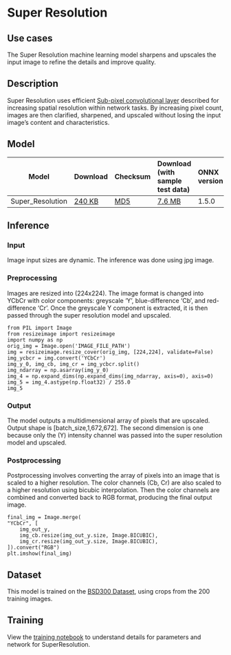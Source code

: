 # Super Resolution

## Use cases
The Super Resolution machine learning model sharpens and upscales the input image to refine the details and improve quality.

## Description
Super Resolution uses efficient  [Sub-pixel convolutional layer](https://arxiv.org/abs/1609.05158) described for increasing spatial resolution within network tasks. By increasing pixel count, images are then clarified, sharpened, and upscaled without losing the input image’s content and characteristics. 

## Model

 |Model      |Download  |Checksum|Download (with sample test data)| ONNX version | Opset Version
|-------------|:--------------|:--------------|:--------------|:--------------| :------------|
|Super_Resolution|    [240 KB](super_resolution.onnx)  |[MD5](super_resolution-md5.txt)  |  [7.6 MB](super_resolution_test_image.gz) |  1.5.0  | 10

## Inference


### Input 
Image input sizes are dynamic. The inference was done using jpg image. 

### Preprocessing
Images are resized into (224x224). The image format is changed into YCbCr with color components: greyscale ‘Y’, blue-difference  ‘Cb’, and red-difference ‘Cr’. Once the greyscale Y component is extracted, it is then passed through the super resolution model and upscaled. 
  
    from PIL import Image
    from resizeimage import resizeimage
    import numpy as np
    orig_img = Image.open('IMAGE_FILE_PATH')
    img = resizeimage.resize_cover(orig_img, [224,224], validate=False)
    img_ycbcr = img.convert('YCbCr')
    img_y_0, img_cb, img_cr = img_ycbcr.split()
    img_ndarray = np.asarray(img_y_0)
    img_4 = np.expand_dims(np.expand_dims(img_ndarray, axis=0), axis=0)
    img_5 = img_4.astype(np.float32) / 255.0
    img_5
  

### Output
The model outputs a multidimensional array of pixels that are upscaled. Output shape is [batch_size,1,672,672]. The second dimension is one because only the (Y) intensity channel was passed into the super resolution model and upscaled. 

### Postprocessing
Postprocessing involves converting the array of pixels into an image that is scaled to a higher resolution. The color channels (Cb, Cr) are also scaled to a higher resolution using bicubic interpolation. Then the color channels are combined and converted back to RGB format, producing the final output image. 

    final_img = Image.merge(
    "YCbCr", [
        img_out_y,
        img_cb.resize(img_out_y.size, Image.BICUBIC),
        img_cr.resize(img_out_y.size, Image.BICUBIC),
    ]).convert("RGB")
    plt.imshow(final_img)


## Dataset
This model is trained on the [BSD300 Dataset](https://github.com/pytorch/examples/tree/master/super_resolution), using crops from the 200 training images. 

## Training
View the  [training notebook](https://github.com/pytorch/examples/tree/master/super_resolution) to understand details for parameters and network for SuperResolution.

